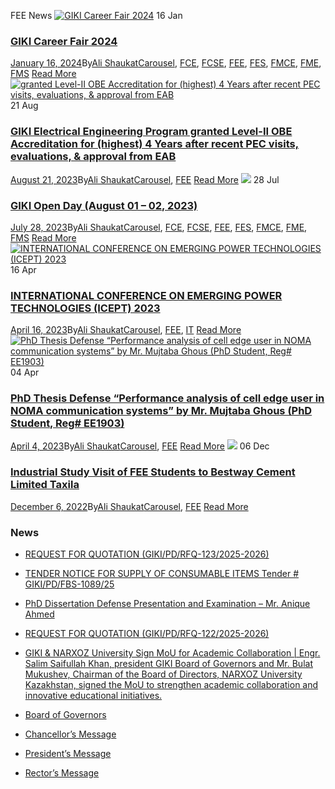FEE News
[![GIKI Career Fair 2024](https://giki.edu.pk/wp-content/uploads/2024/01/Career-Fair-Programs-212x300.jpg)](https://giki.edu.pk/2024/01/16/career-fair-2024/)
16
Jan
### [GIKI Career Fair 2024](https://giki.edu.pk/2024/01/16/career-fair-2024/)
[January 16, 2024](https://giki.edu.pk/2024/01/16/)By[Ali Shaukat](https://giki.edu.pk/author/alishaukat/ "Posts by Ali Shaukat")[Carousel](https://giki.edu.pk/carousel_home/), [FCE](https://giki.edu.pk/fce_news/), [FCSE](https://giki.edu.pk/fcse_news/), [FEE](https://giki.edu.pk/fee_news/), [FES](https://giki.edu.pk/fes_news/), [FMCE](https://giki.edu.pk/fmce_news/), [FME](https://giki.edu.pk/fme_news/), [FMS](https://giki.edu.pk/fms_news/)
[Read More](https://giki.edu.pk/2024/01/16/career-fair-2024/)
[![granted Level-II OBE Accreditation for \(highest\) 4 Years after recent PEC visits, evaluations, & approval from EAB](https://giki.edu.pk/fee_news/)](https://giki.edu.pk/2023/08/21/giki-electrical-engineering-program-granted-level-ii-obe-accreditation-for-highest-4-years-after-recent-pec-visits-evaluations-approval-from-eab/)
21
Aug
### [GIKI Electrical Engineering Program granted Level-II OBE Accreditation for (highest) 4 Years after recent PEC visits, evaluations, & approval from EAB](https://giki.edu.pk/2023/08/21/giki-electrical-engineering-program-granted-level-ii-obe-accreditation-for-highest-4-years-after-recent-pec-visits-evaluations-approval-from-eab/)
[August 21, 2023](https://giki.edu.pk/2023/08/21/)By[Ali Shaukat](https://giki.edu.pk/author/alishaukat/ "Posts by Ali Shaukat")[Carousel](https://giki.edu.pk/carousel_home/), [FEE](https://giki.edu.pk/fee_news/)
[Read More](https://giki.edu.pk/2023/08/21/giki-electrical-engineering-program-granted-level-ii-obe-accreditation-for-highest-4-years-after-recent-pec-visits-evaluations-approval-from-eab/)
[![](https://giki.edu.pk/fee_news/)](https://giki.edu.pk/2023/07/28/giki-open-day/)
28
Jul
### [GIKI Open Day (August 01 – 02, 2023)](https://giki.edu.pk/2023/07/28/giki-open-day/)
[July 28, 2023](https://giki.edu.pk/2023/07/28/)By[Ali Shaukat](https://giki.edu.pk/author/alishaukat/ "Posts by Ali Shaukat")[Carousel](https://giki.edu.pk/carousel_home/), [FCE](https://giki.edu.pk/fce_news/), [FCSE](https://giki.edu.pk/fcse_news/), [FEE](https://giki.edu.pk/fee_news/), [FES](https://giki.edu.pk/fes_news/), [FMCE](https://giki.edu.pk/fmce_news/), [FME](https://giki.edu.pk/fme_news/), [FMS](https://giki.edu.pk/fms_news/)
[Read More](https://giki.edu.pk/2023/07/28/giki-open-day/)
[![INTERNATIONAL CONFERENCE ON EMERGING POWER TECHNOLOGIES \(ICEPT\) 2023](https://giki.edu.pk/fee_news/)](https://giki.edu.pk/2023/04/16/international-conference-on-emerging-power-technologies-icept-2023/)
16
Apr
### [INTERNATIONAL CONFERENCE ON EMERGING POWER TECHNOLOGIES (ICEPT) 2023](https://giki.edu.pk/2023/04/16/international-conference-on-emerging-power-technologies-icept-2023/)
[April 16, 2023](https://giki.edu.pk/2023/04/16/)By[Ali Shaukat](https://giki.edu.pk/author/alishaukat/ "Posts by Ali Shaukat")[Carousel](https://giki.edu.pk/carousel_home/), [FEE](https://giki.edu.pk/fee_news/), [IT](https://giki.edu.pk/it-category/)
[Read More](https://giki.edu.pk/2023/04/16/international-conference-on-emerging-power-technologies-icept-2023/)
[![PhD Thesis Defense “Performance analysis of cell edge user in NOMA communication systems” by Mr. Mujtaba Ghous \(PhD Student, Reg# EE1903\)](https://giki.edu.pk/fee_news/)](https://giki.edu.pk/2023/04/04/phd-thesis-defense-performance-analysis-of-cell-edge-user-in-noma-communication-systems-by-mr-mujtaba-ghous-phd-student-reg-ee1903/)
04
Apr
### [PhD Thesis Defense “Performance analysis of cell edge user in NOMA communication systems” by Mr. Mujtaba Ghous (PhD Student, Reg# EE1903)](https://giki.edu.pk/2023/04/04/phd-thesis-defense-performance-analysis-of-cell-edge-user-in-noma-communication-systems-by-mr-mujtaba-ghous-phd-student-reg-ee1903/)
[April 4, 2023](https://giki.edu.pk/2023/04/04/)By[Ali Shaukat](https://giki.edu.pk/author/alishaukat/ "Posts by Ali Shaukat")[Carousel](https://giki.edu.pk/carousel_home/), [FEE](https://giki.edu.pk/fee_news/)
[Read More](https://giki.edu.pk/2023/04/04/phd-thesis-defense-performance-analysis-of-cell-edge-user-in-noma-communication-systems-by-mr-mujtaba-ghous-phd-student-reg-ee1903/)
[![](https://giki.edu.pk/fee_news/)](https://giki.edu.pk/2022/12/06/industrial-study-visit-of-fee-students-to-bestway-cement-limited-taxila/)
06
Dec
### [Industrial Study Visit of FEE Students to Bestway Cement Limited Taxila](https://giki.edu.pk/2022/12/06/industrial-study-visit-of-fee-students-to-bestway-cement-limited-taxila/)
[December 6, 2022](https://giki.edu.pk/2022/12/06/)By[Ali Shaukat](https://giki.edu.pk/author/alishaukat/ "Posts by Ali Shaukat")[Carousel](https://giki.edu.pk/carousel_home/), [FEE](https://giki.edu.pk/fee_news/)
[Read More](https://giki.edu.pk/2022/12/06/industrial-study-visit-of-fee-students-to-bestway-cement-limited-taxila/)
### News
  * [REQUEST FOR QUOTATION (GIKI/PD/RFQ-123/2025-2026)](https://giki.edu.pk/2025/10/17/request-for-quotation-giki-pd-rfq-123-2025-2026/)
  * [TENDER NOTICE FOR SUPPLY OF CONSUMABLE ITEMS Tender # GIKI/PD/FBS-1089/25](https://giki.edu.pk/2025/10/16/tender-notice-for-supply-of-consumable-items-tender-giki-pd-fbs-1089-25/)
  * [PhD Dissertation Defense Presentation and Examination – Mr. Anique Ahmed](https://giki.edu.pk/2025/10/14/phd-dissertation-defense-presentation-and-examination-mr-anique-ahmed/)
  * [REQUEST FOR QUOTATION (GIKI/PD/RFQ-122/2025-2026)](https://giki.edu.pk/2025/10/14/request-for-quotation-giki-pd-rfq-122-2025-2026/)
  * [GIKI & NARXOZ University Sign MoU for Academic Collaboration | Engr. Salim Saifullah Khan, president GIKI Board of Governors and Mr. Bulat Mukushev, Chairman of the Board of Directors, NARXOZ University Kazakhstan, signed the MoU to strengthen academic collaboration and innovative educational initiatives.](https://giki.edu.pk/2025/10/13/giki-narxoz-university-sign-mou-for-academic-collaboration-engr-salim-saifullah-khan-president-giki-board-of-governors-and-mr-bulat-mukushev-chairman-of-the-board-of-directors-narxoz-univ/)


  * [Board of Governors](https://giki.edu.pk/board-of-governors/)
  * [Chancellor’s Message](https://giki.edu.pk/?page_id=14826)
  * [President’s Message](https://giki.edu.pk/presidents-message/)
  * [Rector’s Message](https://giki.edu.pk/rectors-message/)


